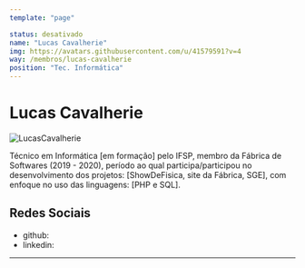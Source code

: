 ```yaml
---
template: "page"

status: desativado
name: "Lucas Cavalherie"
img: https://avatars.githubusercontent.com/u/41579591?v=4
way: /membros/lucas-cavalherie
position: "Tec. Informática"
---
```


# Lucas Cavalherie

 ![LucasCavalherie](https://avatars.githubusercontent.com/u/41579591?v=4)

Técnico em Informática [em formação] pelo IFSP, membro da Fábrica de Softwares (2019 - 2020), período ao qual participa/participou no desenvolvimento dos projetos: [ShowDeFisica, site da Fábrica, SGE], com enfoque no uso das linguagens: [PHP e SQL].

## Redes Sociais
- github:
- linkedin:
***
